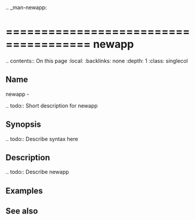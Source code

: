.. _man-newapp:

======================================
newapp
======================================

.. contents:: On this page
    :local:
    :backlinks: none
    :depth: 1
    :class: singlecol

Name
----
newapp - 

.. todo::
    Short description for newapp

Synopsis
--------
.. todo::
   Describe syntax here

Description
-----------
.. todo::
    Describe newapp

Examples
--------

See also
--------

